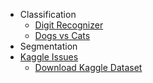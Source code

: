 - Classification
  - [Digit Recognizer](/Digit_Recognizer)
  - [Dogs vs Cats](/Dogs_vs_Cats)
- Segmentation
- [Kaggle Issues](/Kaggle_Issues)
  - [Download Kaggle Dataset](/Download_Kaggle_Dataset)
